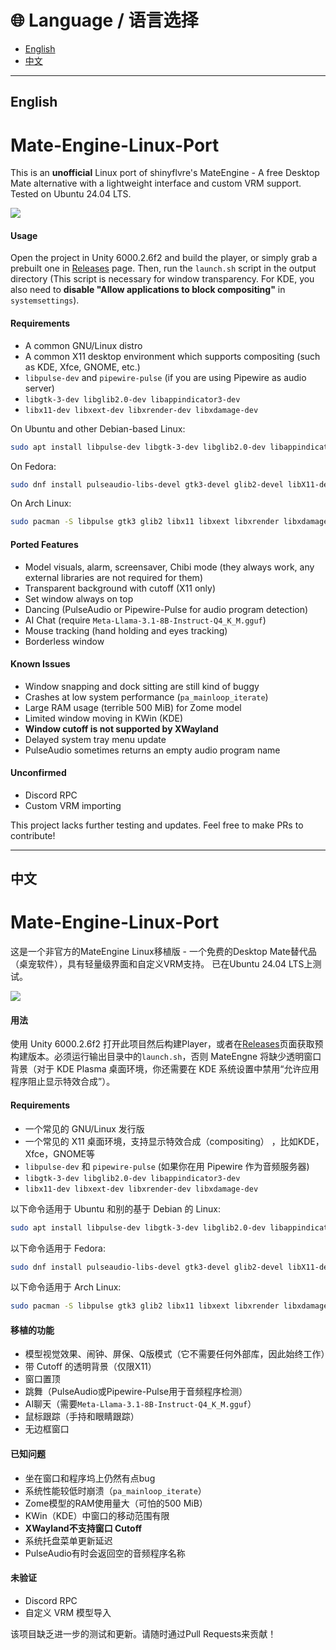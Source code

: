 # 🌐 Language / 语言选择
- [English](#English)
- [中文](#中文)

---

## English

# Mate-Engine-Linux-Port
This is an **unofficial** Linux port of shinyflvre's MateEngine - A free Desktop Mate alternative with a lightweight interface and custom VRM support.
Tested on Ubuntu 24.04 LTS.

![](https://i.ibb.co/B5MWsHqx/Screenshot.png)

#### Usage
Open the project in Unity 6000.2.6f2 and build the player, or simply grab a prebuilt one in [Releases](https://github.com/Marksonthegamer/Mate-Engine-Linux-Port/releases/) page. Then, run the `launch.sh` script in the output directory (This script is necessary for window transparency. For KDE, you also need to **disable "Allow applications to block compositing"** in `systemsettings`).

#### Requirements
- A common GNU/Linux distro
- A common X11 desktop environment which supports compositing (such as KDE, Xfce, GNOME, etc.)
- `libpulse-dev` and `pipewire-pulse` (if you are using Pipewire as audio server)
- `libgtk-3-dev libglib2.0-dev libappindicator3-dev`
- `libx11-dev libxext-dev libxrender-dev libxdamage-dev`

On Ubuntu and other Debian-based Linux:
```bash
sudo apt install libpulse-dev libgtk-3-dev libglib2.0-dev libappindicator3-dev libx11-dev libxext-dev libxrender-dev libxdamage-dev
```
On Fedora:
```bash
sudo dnf install pulseaudio-libs-devel gtk3-devel glib2-devel libX11-devel libXext-devel libXrender-devel libXdamage-devel libappindicator-gtk3
```
On Arch Linux:
```bash
sudo pacman -S libpulse gtk3 glib2 libx11 libxext libxrender libxdamage libappindicator-gtk3
```

#### Ported Features
- Model visuals, alarm, screensaver, Chibi mode (they always work, any external libraries are not required for them)
- Transparent background with cutoff (X11 only)
- Set window always on top
- Dancing (PulseAudio or Pipewire-Pulse for audio program detection)
- AI Chat (require `Meta-Llama-3.1-8B-Instruct-Q4_K_M.gguf`)
- Mouse tracking (hand holding and eyes tracking)
- Borderless window

#### Known Issues
- Window snapping and dock sitting are still kind of buggy
- Crashes at low system performance (`pa_mainloop_iterate`)
- Large RAM usage (terrible 500 MiB) for Zome model
- Limited window moving in KWin (KDE)
- **Window cutoff is not supported by XWayland**
- Delayed system tray menu update
- PulseAudio sometimes returns an empty audio program name

#### Unconfirmed
- Discord RPC
- Custom VRM importing

This project lacks further testing and updates. Feel free to make PRs to contribute!

---

## 中文

# Mate-Engine-Linux-Port
这是一个非官方的MateEngine Linux移植版 - 一个免费的Desktop Mate替代品（桌宠软件），具有轻量级界面和自定义VRM支持。
已在Ubuntu 24.04 LTS上测试。

![](https://i.ibb.co/B5MWsHqx/Screenshot.png)

#### 用法
使用 Unity 6000.2.6f2 打开此项目然后构建Player，或者在[Releases](https://github.com/Marksonthegamer/Mate-Engine-Linux-Port/releases/)页面获取预构建版本。必须运行输出目录中的`launch.sh`，否则 MateEngne 将缺少透明窗口背景（对于 KDE Plasma 桌面环境，你还需要在 KDE 系统设置中禁用“允许应用程序阻止显示特效合成”）。

#### Requirements
- 一个常见的 GNU/Linux 发行版
- 一个常见的 X11 桌面环境，支持显示特效合成（compositing） ，比如KDE，Xfce，GNOME等
- `libpulse-dev` 和 `pipewire-pulse` (如果你在用 Pipewire 作为音频服务器)
- `libgtk-3-dev libglib2.0-dev libappindicator3-dev`
- `libx11-dev libxext-dev libxrender-dev libxdamage-dev`

以下命令适用于 Ubuntu 和别的基于 Debian 的 Linux:
```bash
sudo apt install libpulse-dev libgtk-3-dev libglib2.0-dev libappindicator3-dev libx11-dev libxext-dev libxrender-dev libxdamage-dev
```
以下命令适用于 Fedora:
```bash
sudo dnf install pulseaudio-libs-devel gtk3-devel glib2-devel libX11-devel libXext-devel libXrender-devel libXdamage-devel libappindicator-gtk3
```
以下命令适用于 Arch Linux:
```bash
sudo pacman -S libpulse gtk3 glib2 libx11 libxext libxrender libxdamage libappindicator-gtk3
```

#### 移植的功能
- 模型视觉效果、闹钟、屏保、Q版模式（它不需要任何外部库，因此始终工作）
- 带 Cutoff 的透明背景（仅限X11）
- 窗口置顶
- 跳舞（PulseAudio或Pipewire-Pulse用于音频程序检测）
- AI聊天（需要`Meta-Llama-3.1-8B-Instruct-Q4_K_M.gguf`）
- 鼠标跟踪（手持和眼睛跟踪）
- 无边框窗口

#### 已知问题
- 坐在窗口和程序坞上仍然有点bug
- 系统性能较低时崩溃（`pa_mainloop_iterate`）
- Zome模型的RAM使用量大（可怕的500 MiB）
- KWin（KDE）中窗口的移动范围有限
- **XWayland不支持窗口 Cutoff**
- 系统托盘菜单更新延迟
- PulseAudio有时会返回空的音频程序名称

#### 未验证
- Discord RPC
- 自定义 VRM 模型导入

该项目缺乏进一步的测试和更新。请随时通过Pull Requests来贡献！
